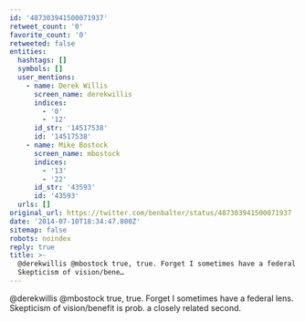 ```yaml
---
id: '487303941500071937'
retweet_count: '0'
favorite_count: '0'
retweeted: false
entities:
  hashtags: []
  symbols: []
  user_mentions:
    - name: Derek Willis
      screen_name: derekwillis
      indices:
        - '0'
        - '12'
      id_str: '14517538'
      id: '14517538'
    - name: Mike Bostock
      screen_name: mbostock
      indices:
        - '13'
        - '22'
      id_str: '43593'
      id: '43593'
  urls: []
original_url: https://twitter.com/benbalter/status/487303941500071937
date: '2014-07-10T18:34:47.000Z'
sitemap: false
robots: noindex
reply: true
title: >-
  @derekwillis @mbostock true, true. Forget I sometimes have a federal lens.
  Skepticism of vision/bene…
---
```


@derekwillis @mbostock true, true. Forget I sometimes have a federal lens. Skepticism of vision/benefit is prob. a closely related second.